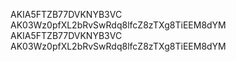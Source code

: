 AKIA5FTZB77DVKNYB3VC AK03Wz0pfXL2bRvSwRdq8lfcZ8zTXg8TiEEM8dYM
AKIA5FTZB77DVKNYB3VC AK03Wz0pfXL2bRvSwRdq8lfcZ8zTXg8TiEEM8dYM

